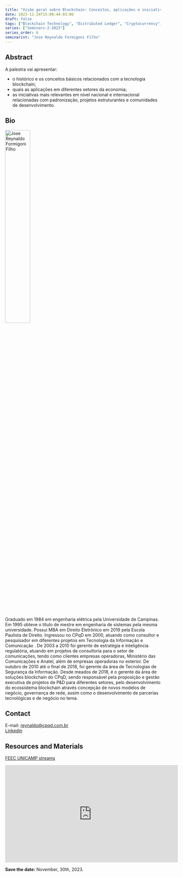 ```yaml
---
title: "Visão geral sobre Blockchain: Conceitos, aplicações e iniciativas relevantes"
date: 2023-11-24T15:09:44-03:00
draft: false
tags: ["Blockchain Technology", "Distributed Ledger", "Cryptocurrency", "Smart Contracts", "Blockchain Applications", "National Initiatives", "International Initiatives", "Blockchain Development", "Standardization", "Economic Sectors"]
series: ["Seminars-2-2023"]
series_order: 6
seminarist: "Jose Reynaldo Formigoni Filho" 
---
```


## Abstract
A palestra vai apresentar: 
* o histórico e os conceitos básicos relacionados com a tecnologia blockchain;
* quais as aplicações em diferentes setores da economia;
* as iniciativas mais relevantes em nível nacional e internacional relacionadas com padronização, projetos estruturantes e comunidades de desenvolvimento.

## Bio
<img alt="Jose Reynaldo Formigoni Filho" src="/seminars/seminars-2-2023/6/jose.png" style="width: 40%; height: 160x;">

Graduado em 1984 em engenharia elétrica pela Universidade de Campinas. Em 1995 obteve o título de mestre em engenharia de sistemas pela mesma universidade.  Possui MBA em Direito Eletrônico em 2019 pela Escola Paulista de Direito.  Ingressou no CPqD em 2000, atuando como consultor e pesquisador em diferentes projetos em Tecnologia da Informação e Comunicação . De 2003 a 2010 foi gerente de estratégia e inteligência regulatória, atuando em projetos de consultoria para o setor de comunicações, tendo como clientes empresas operadoras, Ministério das Comunicações e Anatel, além de empresas operadoras no exterior. De outubro de 2010 até o final de 2018, foi gerente da área de Tecnologias de Segurança da Informação. Desde meados de 2018, é o gerente da área de soluções blockchain do CPqD, sendo responsável pela proposição e gestão executiva de projetos de P&D para diferentes setores, pelo desenvolvimento do ecossistema blockchain através concepção de novos modelos de negócio, governança de rede, assim como o desenvolvimento de parcerias tecnológicas e de negócio no tema.

## Contact
E-mail: reynaldo@cpqd.com.br \
[Linkedin](https://www.linkedin.com/in/jos%C3%A9-reynaldo-formigoni-filho-msc-b480034/?originalSubdomain=br)

## Resources and Materials
[FEEC UNICAMP streams](https://www.youtube.com/@feec-unicamp/streams)


<iframe width="560" height="315" src="https://www.youtube.com/embed/FIfrPt8eHXk" title="YouTube video player" frameborder="0" allow="accelerometer; autoplay; clipboard-write; encrypted-media; gyroscope; picture-in-picture; web-share" allowfullscreen></iframe>

**Save the date:** November, 30th, 2023.